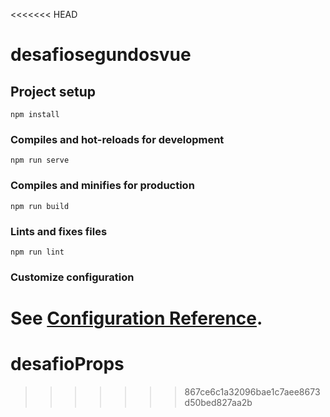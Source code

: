 <<<<<<< HEAD
# desafiosegundosvue

## Project setup
```
npm install
```

### Compiles and hot-reloads for development
```
npm run serve
```

### Compiles and minifies for production
```
npm run build
```

### Lints and fixes files
```
npm run lint
```

### Customize configuration
See [Configuration Reference](https://cli.vuejs.org/config/).
=======
# desafioProps
>>>>>>> 867ce6c1a32096bae1c7aee8673d50bed827aa2b
